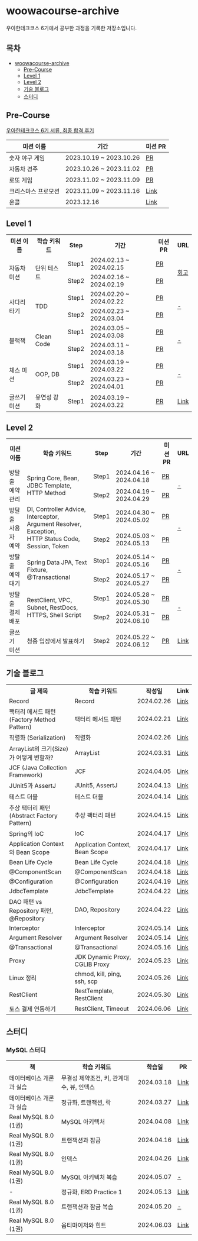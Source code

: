 # woowacourse-archive
우아한테크코스 6기에서 공부한 과정을 기록한 저장소입니다.

## 목차
- [woowacourse-archive](#woowacourse-archive)
  * [Pre-Course](#pre-course)
  * [Level 1](#level-1)
  * [Level 2](#level-2)
  * [기술 블로그](#기술-블로그)
  * [스터디](#스터디)


## Pre-Course

[우아한테크코스 6기 서류, 최종 합격 후기](https://velog.io/@chocochip/%EC%9A%B0%EC%95%84%ED%95%9C%ED%85%8C%ED%81%AC%EC%BD%94%EC%8A%A4-6%EA%B8%B0-%EC%B5%9C%EC%A2%85-%ED%95%A9%EA%B2%A9-%ED%9B%84%EA%B8%B0)

| 미션 이름 | 기간 | 미션 PR |
|-----------|------|--------------|
| 숫자 야구 게임 | 2023.10.19 ~ 2023.10.26 | [PR](https://github.com/woowacourse-precourse/java-baseball-6/pull/571) |
| 자동차 경주 | 2023.10.26 ~ 2023.11.02 | [PR](https://github.com/woowacourse-precourse/java-racingcar-6/pull/720) |
| 로또 게임 | 2023.11.02 ~ 2023.11.09 | [PR](https://github.com/woowacourse-precourse/java-lotto-6/pull/337) | 
| 크리스마스 프로모션 | 2023.11.09 ~ 2023.11.16 | [Link](https://github.com/Chocochip101/java-christmas-6-Chocochip101) |
| 온콜 | 2023.12.16 | [Link](https://github.com/Chocochip101/java-oncall-6-Chocochip101) |


## Level 1

<table>
    <tr>
        <th>미션 이름</th>
        <th>학습 키워드</th>
        <th>Step</th>
        <th>기간</th>
        <th>미션 PR</th>
        <th>URL</th>
    </tr>
    <tr>
        <td rowspan="2">자동차 미션</td>
        <td rowspan="2">단위 테스트</td>
        <td>Step1</td>
        <td>2024.02.13 ~ 2024.02.15</td>
        <td><a href="https://github.com/woowacourse/java-racingcar/pull/675">PR</a></td>
        <td rowspan="2"><a href="https://velog.io/@chocochip/%EB%A0%88%EB%B2%A8-1-%EB%AF%B8%EC%85%98-%EC%9E%90%EB%8F%99%EC%B0%A8-%EA%B2%BD%EC%A3%BC-%ED%9A%8C%EA%B3%A0">회고</a></td>
    </tr>
    <tr>
        <td>Step2</td>
        <td>2024.02.16 ~ 2024.02.19</td>
        <td><a href="https://github.com/woowacourse/java-racingcar/pull/750">PR</a></td>
    </tr>
    <tr>
        <td rowspan="2"> 사다리 타기</td>
        <td rowspan="2">TDD</td>
        <td>Step1</td>
        <td>2024.02.20 ~ 2024.02.22</td>
        <td><a href="https://github.com/woowacourse/java-ladder/pull/326">PR</a></td>
        <td rowspan="2"><a href="">-</a></td>
    </tr>
    <tr>
        <td>Step2</td>
        <td>2024.02.23 ~ 2024.03.04</td>
        <td><a href="https://github.com/woowacourse/java-ladder/pull/335">PR</a></td>
    </tr>
    <tr>
        <td rowspan="2">블랙잭</td>
        <td rowspan="2">Clean Code</td>
        <td>Step1</td>
        <td>2024.03.05 ~ 2024.03.08</td>
        <td><a href="https://github.com/woowacourse/java-blackjack/pull/617">PR</a></td>
        <td rowspan="2"><a href="">-</a></td>
    </tr>
    <tr>
        <td>Step2</td>
        <td>2024.03.11 ~ 2024.03.18</td>
        <td><a href="https://github.com/woowacourse/java-blackjack/pull/685">PR</a></td>
    </tr>
    <tr>
        <td rowspan="2">체스 미션</td>
        <td rowspan="2">OOP, DB</td>
        <td>Step1</td>
        <td>2024.03.19 ~ 2024.03.22</td>
        <td><a href="https://github.com/woowacourse/java-chess/pull/648">PR</a></td>
        <td rowspan="2"><a href="">-</a></td>
    </tr>
    <tr>
        <td>Step2</td>
        <td>2024.03.23 ~ 2024.04.01</td>
        <td><a href="https://github.com/woowacourse/java-chess/pull/735">PR</a></td>
    </tr>
    <tr>
        <td>글쓰기 미션</td>
        <td>유연성 강화</td>
        <td>Step1</td>
        <td>2024.03.19 ~ 2024.03.22</td>
        <td><a href="https://github.com/woowacourse/woowa-writing/pull/21">PR</a></td>
        <td><a href="https://velog.io/@chocochip/%EB%A0%88%EB%B2%A8-1-%EC%A0%84%EB%8B%AC%EB%A0%A5-%EB%82%98%EB%A5%BC-%EC%A7%80%ED%82%A4%EB%8A%94-%ED%9E%98">Link</a></td>
    </tr>
</table>

## Level 2

<table>
    <tr>
        <th>미션 이름</th>
        <th>학습 키워드</th>
        <th>Step</th>
        <th>기간</th>
        <th>미션 PR</th>
        <th>URL</th>
    </tr>
    <tr>
        <td rowspan="2">방탈출 예약 관리</td>
        <td rowspan="2">Spring Core, Bean, JDBC Template,<br> HTTP Method</td>
        <td>Step1</td>
        <td>2024.04.16 ~ 2024.04.18</td>
        <td><a href="https://github.com/woowacourse/spring-roomescape-admin/pull/27">PR</a></td>
        <td rowspan="2"><a href="">-</a></td>
    </tr>
    <tr>
        <td>Step2</td>
        <td>2024.04.19 ~ 2024.04.29</td>
        <td><a href="https://github.com/woowacourse/spring-roomescape-admin/pull/119">PR</a></td>
    </tr>
    <tr>
        <td rowspan="2">방탈출 사용자 예약</td>
        <td rowspan="2">DI, Controller Advice, Interceptor,<br> Argument Resolver, Exception,<br> HTTP Status Code, Session, Token</td>
        <td>Step1</td>
        <td>2024.04.30 ~ 2024.05.02</td>
        <td><a href="https://github.com/woowacourse/spring-roomescape-member/pull/31">PR</a></td>
        <td rowspan="2"><a href="">-</a></td>
    </tr>
    <tr>
        <td>Step2</td>
        <td>2024.05.03 ~ 2024.05.13</td>
        <td><a href="https://github.com/woowacourse/spring-roomescape-member/pull/89">PR</a></td>
    </tr>
    <tr>
        <td rowspan="2">방탈출 예약 대기</td>
        <td rowspan="2">Spring Data JPA, Text Fixture, @Transactional</td>
        <td>Step1</td>
        <td>2024.05.14 ~ 2024.05.16</td>
        <td><a href="https://github.com/woowacourse/spring-roomescape-waiting/pull/27">PR</a></td>
        <td rowspan="2"><a href="">-</a></td>
    </tr>
    <tr>
        <td>Step2</td>
        <td>2024.05.17 ~ 2024.05.27</td>
        <td><a href="https://github.com/woowacourse/spring-roomescape-waiting/pull/100">PR</a></td>
    </tr>
    <tr>
        <td rowspan="2">방탈출 결제 배포</td>
        <td rowspan="2">RestClient, VPC, Subnet, RestDocs, HTTPS, Shell Script </td>
        <td>Step1</td>
        <td>2024.05.28 ~ 2024.05.30</td>
        <td><a href="https://github.com/woowacourse/spring-roomescape-payment/pull/26">PR</a></td>
        <td rowspan="2"><a href="">-</a></td>
    </tr>
    <tr>
        <td>Step2</td>
        <td>2024.05.31 ~ 2024.06.10</td>
        <td><a href="https://github.com/woowacourse/spring-roomescape-payment/pull/84">PR</a></td>
    </tr>
    <tr>
        <td>글쓰기 미션</td>
        <td>청중 입장에서 발표하기</td>
        <td>Step2</td>
        <td>2024.05.22 ~ 2024.06.12</td>
        <td><a href="https://github.com/woowacourse/woowa-writing/pull/171">PR</a></td>
        <td><a href="https://velog.io/@chocochip/%EB%A0%88%EB%B2%A8-2-%EA%B8%80%EC%93%B0%EA%B8%B0-%EC%B2%AD%EC%A4%91%EC%9D%98-%EB%88%88%EC%9C%BC%EB%A1%9C-%EB%B0%9C%ED%91%9C%EB%A5%BC-%EB%B3%B4%EB%8B%A4">Link</a></td>
    </tr>
</table>

## 기술 블로그

<table>
    <tr>
        <th>글 제목</th>
        <th>학습 키워드</th>
        <th>작성일</th>
        <th>Link</th>
    </tr>
    <tr>
        <td>Record</td>
        <td>Record</td>
        <td>2024.02.26</td>
        <td><a href="">Link</a></td>
    </tr>
    <tr>
        <td>팩터리 메서드 패턴 (Factory Method Pattern)</td>
        <td>팩터리 메서드 패턴</td>
        <td>2024.02.21</td>
        <td><a href="https://velog.io/@chocochip/Factory-Method-Pattern-%ED%8C%A9%ED%84%B0%EB%A6%AC-%EB%A9%94%EC%84%9C%EB%93%9C-%ED%8C%A8%ED%84%B4">Link</a></td>
    </tr>
    <tr>
        <td>직렬화 (Serialization)</td>
        <td>직렬화</td>
        <td>2024.02.26</td>
        <td><a href="https://velog.io/@chocochip/%EC%A7%81%EB%A0%A5%ED%99%94-Serialization">Link</a></td>
    </tr>
    <tr>
        <td>ArrayList의 크기(Size)가 어떻게 변할까?</td>
        <td>ArrayList</td>
        <td>2024.03.31</td>
        <td><a href="https://velog.io/@chocochip/ArrayList%EC%9D%98-%ED%81%AC%EA%B8%B0Size%EA%B0%80-%EC%96%B4%EB%96%BB%EA%B2%8C-%EB%B3%80%ED%95%A0%EA%B9%8C">Link</a></td>
    </tr>
    <tr>
        <td>JCF (Java Collection Framework)</td>
        <td>JCF</td>
        <td>2024.04.05</td>
        <td><a href="">Link</a></td>
    </tr>
    <tr>
        <td>JUnit5과 AssertJ</td>
        <td>JUnit5, AssertJ</td>
        <td>2024.04.13</td>
        <td><a href="https://velog.io/@chocochip/JUnit5%EA%B3%BC-AssertJ">Link</a></td>
    </tr>
     <tr>
        <td>테스트 더블</td>
        <td>테스트 더블</td>
        <td>2024.04.14</td>
        <td><a href="https://velog.io/@chocochip/%ED%85%8C%EC%8A%A4%ED%8A%B8-%EB%8D%94%EB%B8%94-Test-Double">Link</a></td>
    </tr>
    <tr>
        <td>추상 팩터리 패턴 (Abstract Factory Pattern)</td>
        <td>추상 팩터리 패턴</td>
        <td>2024.04.15</td>
        <td><a href="https://velog.io/@chocochip/%EC%B6%94%EC%83%81-%ED%8C%A9%ED%84%B0%EB%A6%AC-%ED%8C%A8%ED%84%B4-Abstract-Factory-Pattern">Link</a></td>
    </tr>
        <tr>
        <td>Spring의 IoC</td>
        <td>IoC</td>
        <td>2024.04.17</td>
        <td><a href="https://velog.io/@chocochip/Spring-IoC">Link</a></td>
    </tr>
        <tr>
        <td>Application Context와 Bean Scope</td>
        <td>Application Context, Bean Scope</td>
        <td>2024.04.17</td>
        <td><a href="https://velog.io/@chocochip/%EC%8B%B1%EA%B8%80-%EB%A0%88%EC%A7%80%EC%8A%A4%ED%8A%B8%EB%A6%AC%EC%99%80-Bean-Scope">Link</a></td>
    </tr>
        <tr>
        <td>Bean Life Cycle</td>
        <td>Bean Life Cycle</td>
        <td>2024.04.18</td>
        <td><a href="https://velog.io/@chocochip/Bean-Life-Cycle-%EA%B4%80%EB%A6%AC">Link</a></td>
    </tr>
    </tr>
        <tr>
        <td>@ComponentScan</td>
        <td>@ComponentScan</td>
        <td>2024.04.18</td>
        <td><a href="https://velog.io/@chocochip/Component-Scan">Link</a></td>
    </tr>
    </tr>
        <tr>
        <td>@Configuration</td>
        <td>@Configuration</td>
        <td>2024.04.19</td>
        <td><a href="https://velog.io/@chocochip/Configuration">Link</a></td>
    </tr>
    </tr>
        <tr>
        <td>JdbcTemplate</td>
        <td>JdbcTemplate</td>
        <td>2024.04.22</td>
        <td><a href="https://velog.io/@chocochip/JdbcTemplate">Link</a></td>
    </tr>
    </tr>
        <tr>
        <td>DAO 패턴 vs Repository 패턴, @Repository</td>
        <td>DAO, Repository</td>
        <td>2024.04.22</td>
        <td><a href="https://velog.io/@chocochip/Repository">Link</a></td>
    </tr>
    </tr>
        <tr>
        <td>Interceptor</td>
        <td>Interceptor</td>
        <td>2024.05.14</td>
        <td><a href="https://velog.io/@chocochip/Spring-Interceptor">Link</a></td>
    </tr>
    </tr>
        <tr>
        <td>Argument Resolver</td>
        <td>Argument Resolver</td>
        <td>2024.05.14</td>
        <td><a href="https://velog.io/@chocochip/Argument-Resolver">Link</a></td>
    </tr>
    </tr>
        <tr>
        <td>@Transactional</td>
        <td>@Transactional</td>
        <td>2024.05.16</td>
        <td><a href="https://velog.io/@chocochip/Transactional">Link</a></td>
    </tr>
    </tr>
        <tr>
        <td>Proxy</td>
        <td>JDK Dynamic Proxy, CGLIB Proxy</td>
        <td>2024.05.23</td>
        <td><a href="https://velog.io/@chocochip/Proxy">Link</a></td>
    </tr>
    </tr>
        <tr>
        <td>Linux 정리</td>
        <td>chmod, kill, ping, ssh, scp</td>
        <td>2024.05.26</td>
        <td><a href="https://velog.io/@chocochip/Linux-%EC%A0%95%EB%A6%AC">Link</a></td>
    </tr>
    </tr>
        <tr>
        <td>RestClient</td>
        <td>RestTemplate, RestClient</td>
        <td>2024.05.30</td>
        <td><a href="https://velog.io/@chocochip/RestClient">Link</a></td>
    </tr>
    </tr>
        <tr>
        <td>토스 결제 연동하기</td>
        <td>RestClient, Timeout</td>
        <td>2024.06.06</td>
        <td><a href="https://velog.io/@chocochip/%ED%86%A0%EC%8A%A4-%EA%B2%B0%EC%A0%9C-%EC%97%B0%EB%8F%99%ED%95%98%EA%B8%B0">Link</a></td>
    </tr>
</table>



## 스터디
### MySQL 스터디
<table>
    <tr>
        <th>책</th>
        <th>학습 키워드</th>
        <th>학습일</th>
        <th>PR</th>
    </tr>
    <tr>
        <td>데이터베이스 개론과 실습</td>
        <td>무결성 제약조건, 키, 관계대수, 뷰, 인덱스</td>
        <td>2024.03.18</td>
        <td><a href="https://github.com/Chocochip101/DB-Study/pull/1">Link</a></td>
    </tr>
    <tr>
        <td>데이터베이스 개론과 실습</td>
        <td>정규화, 트랜잭션, 락</td>
        <td>2024.03.27</td>
        <td><a href="https://github.com/Chocochip101/DB-Study/pull/5">Link</a></td>
    </tr>
    <tr>
        <td>Real MySQL 8.0 (1권)</td>
        <td>MySQL 아키텍처</td>
        <td>2024.04.08</td>
        <td><a href="https://github.com/Chocochip101/DB-Study/pull/10">Link</a></td>
    </tr>
    <tr>
        <td>Real MySQL 8.0 (1권)</td>
        <td>트랜잭션과 잠금</td>
        <td>2024.04.16</td>
        <td><a href="https://github.com/Chocochip101/DB-Study/pull/14">Link</a></td>
    </tr>
    <tr>
        <td>Real MySQL 8.0 (1권)</td>
        <td>인덱스</td>
        <td>2024.04.26</td>
        <td><a href="https://github.com/Chocochip101/DB-Study/pull/19">Link</a></td>
    </tr>
    <tr>
        <td>Real MySQL 8.0 (1권)</td>
        <td>MySQL 아키텍처 복습</td>
        <td>2024.05.07</td>
        <td><a href="">-</a></td>
    </tr>
    <tr>
        <td>-</td>
        <td>정규화, ERD Practice 1</td>
        <td>2024.05.13</td>
        <td><a href="https://github.com/Chocochip101/DB-Study/pull/23/files">Link</a></td>
    </tr>
    <tr>
        <td>Real MySQL 8.0 (1권)</td>
        <td>트랜잭션과 잠금 복습</td>
        <td>2024.05.20</td>
        <td><a href="">-</a></td>
    </tr>
    <tr>
        <td>Real MySQL 8.0 (1권)</td>
        <td>옵티마이저와 힌트</td>
        <td>2024.06.03</td>
        <td><a href="https://github.com/Chocochip101/DB-Study/pull/25">Link</a></td>
    </tr>

</table>
